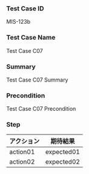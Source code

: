 ### Test Case ID
MIS-123b

### Test Case Name
Test Case C07

### Summary
Test Case C07 Summary

### Precondition
Test Case C07 Precondition

### Step
| アクション | 期待結果 |
|----------|----------|
| action01 | expected01 |
| action02 | expected02 |
